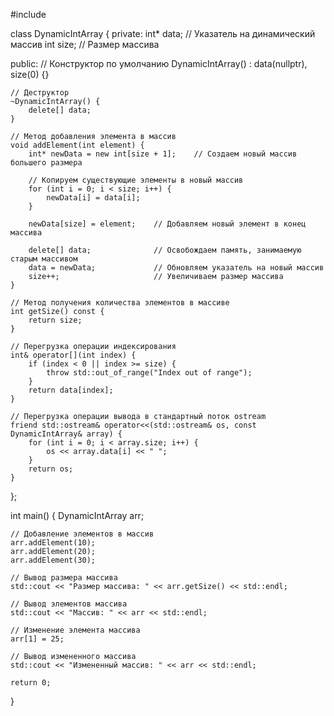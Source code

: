 #include <iostream>

class DynamicIntArray {
private:
    int* data;     // Указатель на динамический массив
    int size;      // Размер массива

public:
    // Конструктор по умолчанию
    DynamicIntArray() : data(nullptr), size(0) {}

    // Деструктор
    ~DynamicIntArray() {
        delete[] data;
    }

    // Метод добавления элемента в массив
    void addElement(int element) {
        int* newData = new int[size + 1];    // Создаем новый массив большего размера

        // Копируем существующие элементы в новый массив
        for (int i = 0; i < size; i++) {
            newData[i] = data[i];
        }

        newData[size] = element;    // Добавляем новый элемент в конец массива

        delete[] data;              // Освобождаем память, занимаемую старым массивом
        data = newData;             // Обновляем указатель на новый массив
        size++;                     // Увеличиваем размер массива
    }

    // Метод получения количества элементов в массиве
    int getSize() const {
        return size;
    }

    // Перегрузка операции индексирования
    int& operator[](int index) {
        if (index < 0 || index >= size) {
            throw std::out_of_range("Index out of range");
        }
        return data[index];
    }

    // Перегрузка операции вывода в стандартный поток ostream
    friend std::ostream& operator<<(std::ostream& os, const DynamicIntArray& array) {
        for (int i = 0; i < array.size; i++) {
            os << array.data[i] << " ";
        }
        return os;
    }
};

int main() {
    DynamicIntArray arr;

    // Добавление элементов в массив
    arr.addElement(10);
    arr.addElement(20);
    arr.addElement(30);

    // Вывод размера массива
    std::cout << "Размер массива: " << arr.getSize() << std::endl;

    // Вывод элементов массива
    std::cout << "Массив: " << arr << std::endl;

    // Изменение элемента массива
    arr[1] = 25;

    // Вывод измененного массива
    std::cout << "Измененный массив: " << arr << std::endl;

    return 0;
}
